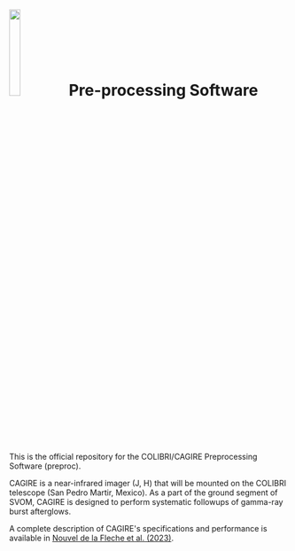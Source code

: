 
# <img src="https://ffortin-sci-edu.github.io/pictures/CAGIRE_fake_logo.png" width="20%">  Pre-processing Software 

This is the official repository for the COLIBRI/CAGIRE Preprocessing Software (preproc).

CAGIRE is a near-infrared imager (J, H) that will be mounted on the COLIBRI telescope (San Pedro Martir, Mexico).
As a part of the ground segment of SVOM, CAGIRE is designed to perform systematic followups of gamma-ray burst afterglows.


A complete description of CAGIRE's specifications and performance is available in [Nouvel de la Fleche et al. (2023)](https://ui.adsabs.harvard.edu/abs/2023ExA...tmp...39N/abstract).
